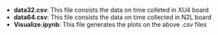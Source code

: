 - **data32.csv**: This file consists the data on time colleted in XU4 board
- **data64.csv**: This file consists the data on time collected in N2L board
- **Visualize.ipynb**: This file generates the plots on the above .csv files
